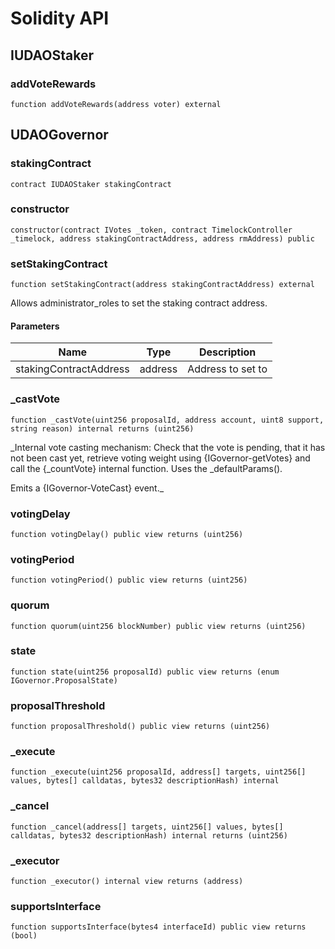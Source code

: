 # Solidity API

## IUDAOStaker

### addVoteRewards

```solidity
function addVoteRewards(address voter) external
```

## UDAOGovernor

### stakingContract

```solidity
contract IUDAOStaker stakingContract
```

### constructor

```solidity
constructor(contract IVotes _token, contract TimelockController _timelock, address stakingContractAddress, address rmAddress) public
```

### setStakingContract

```solidity
function setStakingContract(address stakingContractAddress) external
```

Allows administrator_roles to set the staking contract address.

#### Parameters

| Name | Type | Description |
| ---- | ---- | ----------- |
| stakingContractAddress | address | Address to set to |

### _castVote

```solidity
function _castVote(uint256 proposalId, address account, uint8 support, string reason) internal returns (uint256)
```

_Internal vote casting mechanism: Check that the vote is pending, that it has not been cast yet, retrieve
voting weight using {IGovernor-getVotes} and call the {_countVote} internal function. Uses the _defaultParams().

Emits a {IGovernor-VoteCast} event._

### votingDelay

```solidity
function votingDelay() public view returns (uint256)
```

### votingPeriod

```solidity
function votingPeriod() public view returns (uint256)
```

### quorum

```solidity
function quorum(uint256 blockNumber) public view returns (uint256)
```

### state

```solidity
function state(uint256 proposalId) public view returns (enum IGovernor.ProposalState)
```

### proposalThreshold

```solidity
function proposalThreshold() public view returns (uint256)
```

### _execute

```solidity
function _execute(uint256 proposalId, address[] targets, uint256[] values, bytes[] calldatas, bytes32 descriptionHash) internal
```

### _cancel

```solidity
function _cancel(address[] targets, uint256[] values, bytes[] calldatas, bytes32 descriptionHash) internal returns (uint256)
```

### _executor

```solidity
function _executor() internal view returns (address)
```

### supportsInterface

```solidity
function supportsInterface(bytes4 interfaceId) public view returns (bool)
```

